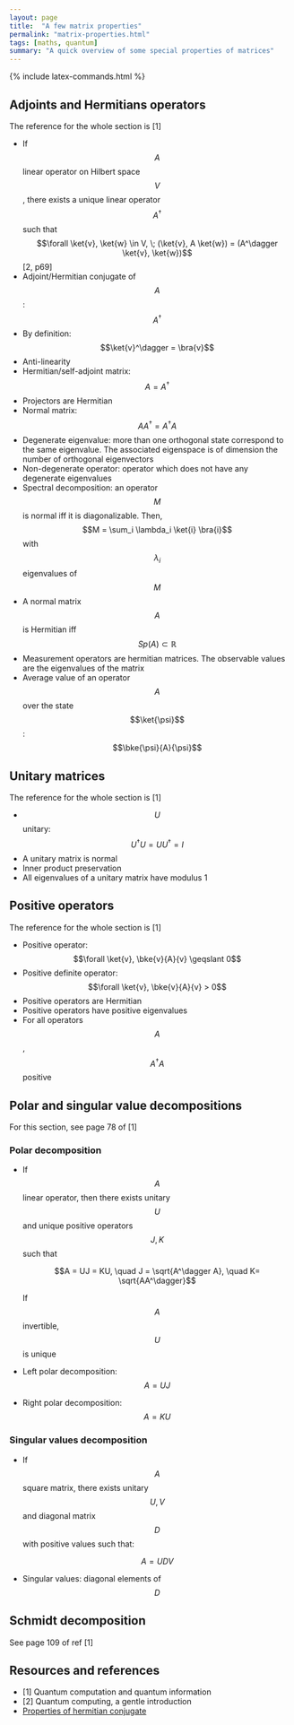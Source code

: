 ```yaml
---
layout: page
title:  "A few matrix properties"
permalink: "matrix-properties.html"
tags: [maths, quantum]
summary: "A quick overview of some special properties of matrices"
---
```


{% include latex-commands.html %}


## Adjoints and Hermitians operators
The reference for the whole section is [1]
* If $$A$$ linear operator on Hilbert space $$V$$, there exists a unique linear operator $$A^\dagger$$ such that $$\forall \ket{v}, \ket{w} \in V, \; (\ket{v}, A \ket{w}) = (A^\dagger \ket{v}, \ket{w})$$ [2, p69]
* Adjoint/Hermitian conjugate of $$A$$: $$A^\dagger$$
* By definition: $$\ket{v}^\dagger = \bra{v}$$
* Anti-linearity
* Hermitian/self-adjoint matrix: $$A = A^\dagger$$
* Projectors are Hermitian
* Normal matrix: $$AA^\dagger = A^\dagger A$$
* Degenerate eigenvalue: more than one orthogonal state correspond to the same eigenvalue. The associated eigenspace is of dimension the number of orthogonal eigenvectors
* Non-degenerate operator: operator which does not have any degenerate eigenvalues 
* Spectral decomposition: an operator $$M$$ is normal iff it is diagonalizable. Then, $$M = \sum_i \lambda_i \ket{i} \bra{i}$$ with $$\lambda_i$$ eigenvalues of $$M$$
* A normal matrix $$A$$ is Hermitian iff $$Sp(A) \subset \mathbb{R}$$
* Measurement operators are hermitian matrices. The observable values are the eigenvalues of the matrix
* Average value of an operator $$A$$ over the state $$\ket{\psi}$$: $$\bke{\psi}{A}{\psi}$$


## Unitary matrices
The reference for the whole section is [1]
* $$U$$ unitary: $$U^\dagger U = U U^\dagger = I$$
* A unitary matrix is normal
* Inner product preservation
* All eigenvalues of a unitary matrix have modulus 1


## Positive operators
The reference for the whole section is [1]
* Positive operator: $$\forall \ket{v}, \bke{v}{A}{v} \geqslant 0$$
* Positive definite operator: $$\forall \ket{v}, \bke{v}{A}{v} > 0$$
* Positive operators are Hermitian
* Positive operators have positive eigenvalues
* For all operators $$A$$, $$A^\dagger A$$ positive

## Polar and singular value decompositions
For this section, see page 78 of [1]
### Polar decomposition
* If $$A$$ linear operator, then there exists unitary $$U$$ and unique positive operators $$J, K$$ such that

  $$A = UJ = KU, \quad J = \sqrt{A^\dagger A}, \quad K= \sqrt{AA^\dagger}$$

  If $$A$$ invertible, $$U$$ is unique
* Left polar decomposition: $$A = UJ$$
* Right polar decomposition: $$A = KU$$

### Singular values decomposition
* If $$A$$ square matrix, there exists unitary $$U, V$$ and diagonal matrix $$D$$ with positive values such that:

  $$A = UDV$$
* Singular values: diagonal elements of $$D$$

## Schmidt decomposition
See page 109 of ref [1]



## Resources and references
* [1] Quantum computation and quantum information
* [2] Quantum computing, a gentle introduction
* [Properties of hermitian conjugate](https://en.wikipedia.org/wiki/Conjugate_transpose)
